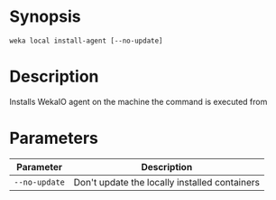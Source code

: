 # Synopsis

```weka local install-agent [--no-update]```

# Description

Installs WekaIO agent on the machine the command is executed from

# Parameters

| Parameter | Description |
| --------- | ----------- |
| `--no-update` | Don't update the locally installed containers |
